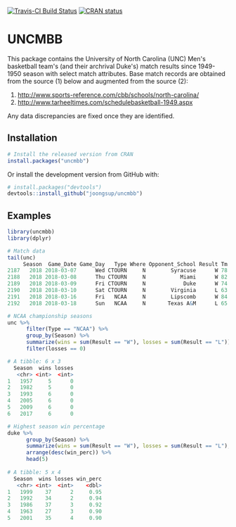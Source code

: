 
[![Travis-CI Build Status](https://travis-ci.org/joongsup/uncmbb.svg?branch=master)](https://travis-ci.org/joongsup/uncmbb)
[![CRAN status](http://www.r-pkg.org/badges/version/uncmbb)](https://cran.r-project.org/package=uncmbb)

# UNCMBB

This package contains the University of North Carolina (UNC) Men's basketball team's (and their archrival Duke's) match results since 1949-1950 season with select match attributes. Base match records are obtained from the source (1) below and augmented from the source (2):

1. http://www.sports-reference.com/cbb/schools/north-carolina/
2. http://www.tarheeltimes.com/schedulebasketball-1949.aspx

Any data discrepancies are fixed once they are identified. 

## Installation
```R
# Install the released version from CRAN
install.packages("uncmbb")
```

Or install the development version from GitHub with:
```R
# install.packages("devtools")
devtools::install_github("joongsup/uncmbb")
```

## Examples
```R
library(uncmbb)
library(dplyr)

# Match data
tail(unc)
     Season  Game_Date Game_Day   Type Where Opponent_School Result Tm Opp   OT
2187   2018 2018-03-07      Wed CTOURN     N        Syracuse      W 78  59 <NA>
2188   2018 2018-03-08      Thu CTOURN     N           Miami      W 82  65 <NA>
2189   2018 2018-03-09      Fri CTOURN     N            Duke      W 74  69 <NA>
2190   2018 2018-03-10      Sat CTOURN     N        Virginia      L 63  71 <NA>
2191   2018 2018-03-16      Fri   NCAA     N        Lipscomb      W 84  66 <NA>
2192   2018 2018-03-18      Sun   NCAA     N       Texas A&M      L 65  86 <NA>

# NCAA championship seasons
unc %>% 
      filter(Type == "NCAA") %>% 
      group_by(Season) %>% 
      summarize(wins = sum(Result == "W"), losses = sum(Result == "L")) %>% 
      filter(losses == 0)

# A tibble: 6 x 3
  Season  wins losses
   <chr> <int>  <int>
1   1957     5      0
2   1982     5      0
3   1993     6      0
4   2005     6      0
5   2009     6      0
6   2017     6      0

# Highest season win percentage
duke %>% 
      group_by(Season) %>%
      summarize(wins = sum(Result == "W"), losses = sum(Result == "L"), win_perc = round(wins/(wins + losses), 2)) %>%
      arrange(desc(win_perc)) %>%
      head(5)
      
# A tibble: 5 x 4
  Season  wins losses win_perc
   <chr> <int>  <int>    <dbl>
1   1999    37      2     0.95
2   1992    34      2     0.94
3   1986    37      3     0.92
4   1963    27      3     0.90
5   2001    35      4     0.90
      
